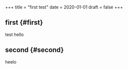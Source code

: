 +++
title = "first test"
date = 2020-01-01
draft = false
+++

## first {#first}

test hello


## second {#second}

heelo
